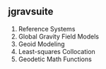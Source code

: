 ## jgravsuite

1. Reference Systems
2. Global Gravity Field Models
3. Geoid Modeling
4. Least-squares Collocation
5. Geodetic Math Functions

